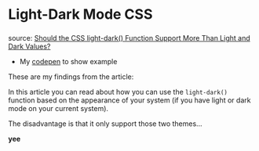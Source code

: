 # Light-Dark Mode CSS

### 
source: [Should the CSS light-dark() Function Support More Than Light and Dark Values?](https://css-tricks.com/should-the-css-light-dark-function-support-more-than-light-and-dark-values/)

* My [codepen](https://codepen.io/Einanas/pen/ByjaVde) to show example

These are my findings from the article:

In this article you can read about how you can use the `light-dark()` function based on the appearance of your system (if you have light or dark mode on your current system).

The disadvantage is that it only support those two themes...

**yee**